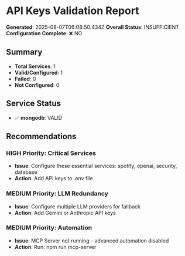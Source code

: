 # API Keys Validation Report

**Generated**: 2025-08-07T06:08:50.434Z
**Overall Status**: INSUFFICIENT
**Configuration Complete**: ❌ NO

## Summary

- **Total Services**: 1
- **Valid/Configured**: 1
- **Failed**: 0
- **Not Configured**: 0

## Service Status

- ✅ **mongodb**: VALID

## Recommendations

### HIGH Priority: Critical Services
- **Issue**: Configure these essential services: spotify, openai, security, database
- **Action**: Add API keys to .env file

### MEDIUM Priority: LLM Redundancy
- **Issue**: Configure multiple LLM providers for fallback
- **Action**: Add Gemini or Anthropic API keys

### MEDIUM Priority: Automation
- **Issue**: MCP Server not running - advanced automation disabled
- **Action**: Run: npm run mcp-server

